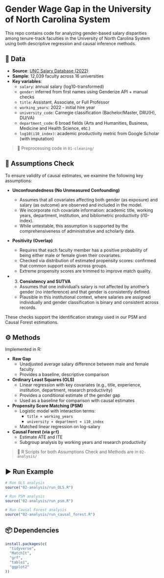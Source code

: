 # Gender Wage Gap in the University of North Carolina System

This repo contains code for analyzing gender-based salary disparities among tenure-track faculties in the University of North Carolina System using both descriptive regression and causal inference methods.

## 📁 Data

- **Source**: [UNC Salary Database (2022)](https://uncdm.northcarolina.edu/salaries/index.php)
- **Sample**: 12,039 faculty across 16 universities
- **Key variables**:
  - `salary`: annual salary (log10-transformed)
  - `gender`: inferred from first names using Genderize API + manual checks
  - `title`: Assistant, Associate, or Full Professor
  - `working_years`: 2022 - initial hire year
  - `university_code`: Carnegie classification (Bachelor/Master, DRU(H), DU/VA)
  - `department_code`: 6 broad fields (Arts and Humanities, Business, Medicine and Health Science, etc.)
  - `log10(i10_index)`: academic productivity metric from Google Scholar (with imputation)

> 📌 Preprocessing code in `01-cleaning/`


## 🧐 Assumptions Check

To ensure validity of causal estimates, we examine the following key assumptions:

- **Unconfoundedness (No Unmeasured Confounding)**
  - Assumes that all covariates affecting both gender (as exposure) and salary (as outcome) are observed and included in the model.
  - We incorporate rich covariate information: academic title, working years, department, institution, and bibliometric productivity (i10-index).
  - While untestable, this assumption is supported by the comprehensiveness of administrative and scholarly data.

- **Positivity (Overlap)**
  - Requires that each faculty member has a positive probability of being either male or female given their covariates.
  - Checked via distribution of estimated propensity scores: confirmed that common support exists across groups.
  - Extreme propensity scores are trimmed to improve match quality.

- 3. **Consistency and SUTVA**
  - Assumes that one individual’s salary is not affected by another’s gender (no interference) and that gender is consistently defined.
  - Plausible in this institutional context, where salaries are assigned individually and gender classification is binary and consistent across records.

These checks support the identification strategy used in our PSM and Causal Forest estimations.


## ⚙️ Methods

Implemented in R:

- **Raw Gap**
  - Unadjusted average salary difference between male and female faculty
  - Provides a baseline, descriptive comparison
- **Ordinary Least Squares (OLS)**
  - Linear regression with key covariates (e.g., title, experience, institution, department, research productivity)
  - Provides a conditional estimate of the gender gap
  - Used as a baseline for comparison with causal estimates  
- **Propensity Score Matching (PSM)**  
  - Logistic model with interaction terms:
    - `title × working_years`
    - `university × department × i10_index`
  - Matched linear regression on log-salary
- **Causal Forest (via `grf`)**
  - Estimate ATE and ITE
  - Subgroup analysis by working years and research productivity

> 📌 R Scripts for both Assumptions Check and Methods are in `02-analysis/`


## ▶️ Run Example

```r
# Run OLS analysis
source("02-analysis/run_OLS.R")

# Run PSM analysis
source("02-analysis/run_psm.R")

# Run Causal Forest analysis
source("02-analysis/run_causal_forest.R")
```

## 📦 Dependencies

```r
install.packages(c(
  "tidyverse", 
  "MatchIt", 
  "grf", 
  "table1", 
  "ggplot2"
))
```
